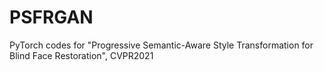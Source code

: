 # PSFRGAN
PyTorch codes for "Progressive Semantic-Aware Style Transformation for Blind Face Restoration", CVPR2021

